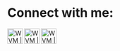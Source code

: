 # Connect with me:

[<img align="left" alt="WVM | Facebook" width="35px" src="https://i.imgur.com/8cIERD9.png" />][facebook]

[<img align="left" alt="WVM | Youtube" width="35px" src="https://i.imgur.com/8tSdeCe.png" />][youtube]

[<img align="left" alt="WVM | Instagram" width="35px" src="https://i.imgur.com/nl4qNj5.png" />][instagram]

[facebook]: https://www.facebook.com/wisvem
[youtube]: https://www.youtube.com/user/wisvem
[instagram]: https://www.instagram.com/wisvem/
